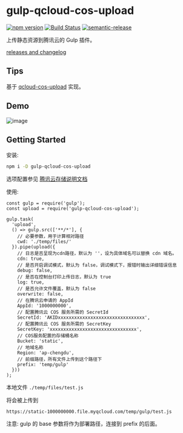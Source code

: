 # gulp-qcloud-cos-upload

[![npm version](https://badge.fury.io/js/gulp-qcloud-cos-upload.svg)](https://www.npmjs.com/package/gulp-qcloud-cos-upload)
[![Build Status](https://travis-ci.org/TabSpace/gulp-qcloud-cos-upload.svg?branch=master)](https://travis-ci.org/TabSpace/gulp-qcloud-cos-upload)
[![semantic-release](https://img.shields.io/badge/%20%20%F0%9F%93%A6%F0%9F%9A%80-semantic--release-e10079.svg)](https://github.com/semantic-release/semantic-release)

上传静态资源到腾讯云的 Gulp 插件。

[releases and changelog](https://github.com/TabSpace/gulp-qcloud-cos-upload/releases)

## Tips

基于 [qcloud-cos-upload](https://github.com/TabSpace/qcloud-cos-upload) 实现。

## Demo

![image](http://tabspace.github.io/demo/gulp-qcloud-cos-upload/demo.jpg)

## Getting Started

安装:

```bash
npm i -D gulp-qcloud-cos-upload
```

选项配置参见 [腾讯云存储说明文档](https://cloud.tencent.com/document/product/436/8629)

使用:

```script
const gulp = require('gulp');
const upload = require('gulp-qcloud-cos-upload');

gulp.task(
  'upload',
  () => gulp.src(['**/*'], {
    // 必要参数，用于计算相对路径
    cwd: './temp/files/'
  }).pipe(upload({
    // 日志是否呈现为cdn路径，默认为 ''，设为具体域名可以替换 cdn 域名。
    cdn: true,
    // 是否开启调试模式，默认为 false，调试模式下，报错时输出详细错误信息
    debug: false,
    // 是否在控制台打印上传日志，默认为 true
    log: true,
    // 是否允许文件覆盖，默认为 false
    overwrite: false,
    // 在腾讯云申请的 AppId
    AppId: '1000000000',
    // 配置腾讯云 COS 服务所需的 SecretId
    SecretId: 'AKIDxxxxxxxxxxxxxxxxxxxxxxxxxxxxxxxx',
    // 配置腾讯云 COS 服务所需的 SecretKey
    SecretKey: 'xxxxxxxxxxxxxxxxxxxxxxxxxxxxxxxx',
    // COS服务配置的存储桶名称
    Bucket: 'static',
    // 地域名称
    Region: 'ap-chengdu',
    // 前缀路径，所有文件上传到这个路径下
    prefix: 'temp/gulp'
  }))
);
```

本地文件 `./temp/files/test.js`

将会被上传到

`https://static-1000000000.file.myqcloud.com/temp/gulp/test.js`

注意: gulp 的 base 参数将作为部署路径，连接到 prefix 的后面。
